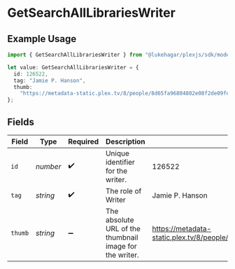 # GetSearchAllLibrariesWriter

## Example Usage

```typescript
import { GetSearchAllLibrariesWriter } from "@lukehagar/plexjs/sdk/models/operations";

let value: GetSearchAllLibrariesWriter = {
  id: 126522,
  tag: "Jamie P. Hanson",
  thumb:
    "https://metadata-static.plex.tv/8/people/8d65fa96804802e08f2de09fe014408e.jpg",
};
```

## Fields

| Field                                                                         | Type                                                                          | Required                                                                      | Description                                                                   | Example                                                                       |
| ----------------------------------------------------------------------------- | ----------------------------------------------------------------------------- | ----------------------------------------------------------------------------- | ----------------------------------------------------------------------------- | ----------------------------------------------------------------------------- |
| `id`                                                                          | *number*                                                                      | :heavy_check_mark:                                                            | Unique identifier for the writer.                                             | 126522                                                                        |
| `tag`                                                                         | *string*                                                                      | :heavy_check_mark:                                                            | The role of Writer                                                            | Jamie P. Hanson                                                               |
| `thumb`                                                                       | *string*                                                                      | :heavy_minus_sign:                                                            | The absolute URL of the thumbnail image for the writer.                       | https://metadata-static.plex.tv/8/people/8d65fa96804802e08f2de09fe014408e.jpg |
